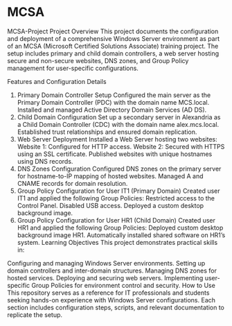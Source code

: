 # MCSA
MCSA-Project
Project Overview
This project documents the configuration and deployment of a comprehensive Windows Server environment as part of an MCSA (Microsoft Certified Solutions Associate) training project. The setup includes primary and child domain controllers, a web server hosting secure and non-secure websites, DNS zones, and Group Policy management for user-specific configurations.

Features and Configuration Details
1. Primary Domain Controller Setup
Configured the main server as the Primary Domain Controller (PDC) with the domain name MCS.local.
Installed and managed Active Directory Domain Services (AD DS).
2. Child Domain Configuration
Set up a secondary server in Alexandria as a Child Domain Controller (CDC) with the domain name alex.mcs.local.
Established trust relationships and ensured domain replication.
3. Web Server Deployment
Installed a Web Server hosting two websites:
Website 1: Configured for HTTP access.
Website 2: Secured with HTTPS using an SSL certificate.
Published websites with unique hostnames using DNS records.
4. DNS Zones Configuration
Configured DNS zones on the primary server for hostname-to-IP mapping of hosted websites.
Managed A and CNAME records for domain resolution.
5. Group Policy Configuration for User IT1 (Primary Domain)
Created user IT1 and applied the following Group Policies:
Restricted access to the Control Panel.
Disabled USB access.
Deployed a custom desktop background image.
6. Group Policy Configuration for User HR1 (Child Domain)
Created user HR1 and applied the following Group Policies:
Deployed custom desktop background image HR1.
Automatically installed shared software on HR1’s system.
Learning Objectives
This project demonstrates practical skills in:

Configuring and managing Windows Server environments.
Setting up domain controllers and inter-domain structures.
Managing DNS zones for hosted services.
Deploying and securing web servers.
Implementing user-specific Group Policies for environment control and security.
How to Use
This repository serves as a reference for IT professionals and students seeking hands-on experience with Windows Server configurations. Each section includes configuration steps, scripts, and relevant documentation to replicate the setup.
